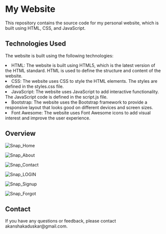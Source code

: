 <h1>My Website</h1>
<p>This repository contains the source code for my personal website, which is built using HTML, CSS, and JavaScript.</p>

<h2>Technologies Used</h2>
<p>The website is built using the following technologies:</p>

<ui>
  <li>HTML: The website is built using HTML5, which is the latest version of the HTML standard. HTML is used to define the structure and content of the website.</li>
  <li>CSS: The website uses CSS to style the HTML elements. The styles are defined in the styles.css file.</li>
  <li>JavaScript: The website uses JavaScript to add interactive functionality. The JavaScript code is defined in the script.js file.</li>
  <li>Bootstrap: The website uses the Bootstrap framework to provide a responsive layout that looks good on different devices and screen sizes.</li>
  <li>Font Awesome: The website uses Font Awesome icons to add visual interest and improve the user experience.</li>
</ui>

<h2>Overview</h2>

![Snap_Home](https://github.com/akanshakaduskar/Basic_HTML_Website/assets/156501496/eece9057-edba-485c-a8c7-ac15c04d9d49)

![Snap_About](https://github.com/akanshakaduskar/Basic_HTML_Website/assets/156501496/53cbdac0-cb6d-4a45-b41a-2f458fe216a5)

![Snap_Contact](https://github.com/akanshakaduskar/Basic_HTML_Website/assets/156501496/292999ae-cce4-43b4-b6e2-e80db2623c9e)

![Snap_LOGIN](https://github.com/akanshakaduskar/Basic_HTML_Website/assets/156501496/9fc0dd21-7633-42ff-8542-36364b6755df)

![Snap_Signup](https://github.com/akanshakaduskar/Basic_HTML_Website/assets/156501496/03d5b462-c799-4b18-a3fe-8879249d2104)

![Snap_Forgot](https://github.com/akanshakaduskar/Basic_HTML_Website/assets/156501496/860c672a-a31e-4fe6-a03a-3732f81d2b00)


<h2>Contact</h2>
<p>If you have any questions or feedback, please contact akanshakaduskar@gmail.com.</p>
